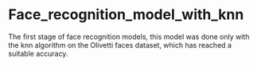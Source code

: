 # Face_recognition_model_with_knn
The first stage of face recognition models, this model was done only with the knn algorithm on the Olivetti faces dataset, which has reached a suitable accuracy.
